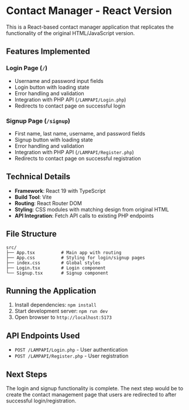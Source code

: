 # Contact Manager - React Version

This is a React-based contact manager application that replicates the functionality of the original HTML/JavaScript version.

## Features Implemented

### Login Page (`/`)
- Username and password input fields
- Login button with loading state
- Error handling and validation
- Integration with PHP API (`/LAMPAPI/Login.php`)
- Redirects to contact page on successful login

### Signup Page (`/signup`)
- First name, last name, username, and password fields
- Signup button with loading state
- Error handling and validation
- Integration with PHP API (`/LAMPAPI/Register.php`)
- Redirects to contact page on successful registration

## Technical Details

- **Framework**: React 19 with TypeScript
- **Build Tool**: Vite
- **Routing**: React Router DOM
- **Styling**: CSS modules with matching design from original HTML
- **API Integration**: Fetch API calls to existing PHP endpoints

## File Structure

```
src/
├── App.tsx          # Main app with routing
├── App.css          # Styling for login/signup pages
├── index.css        # Global styles
├── Login.tsx        # Login component
└── Signup.tsx       # Signup component
```

## Running the Application

1. Install dependencies: `npm install`
2. Start development server: `npm run dev`
3. Open browser to `http://localhost:5173`

## API Endpoints Used

- `POST /LAMPAPI/Login.php` - User authentication
- `POST /LAMPAPI/Register.php` - User registration

## Next Steps

The login and signup functionality is complete. The next step would be to create the contact management page that users are redirected to after successful login/registration.

